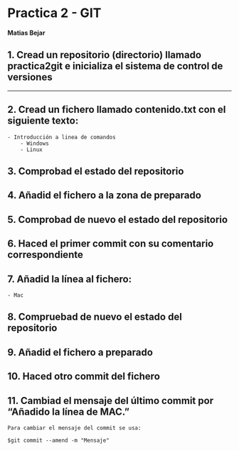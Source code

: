 # Practica 2 - GIT
**Matias Bejar**

## 1. Cread un repositorio (directorio) llamado practica2git e inicializa el sistema de control de versiones

---


## 2. Cread un fichero llamado contenido.txt con el siguiente texto:

```
- Introducción a linea de comandos
    - Windows
    - Linux
```
## 3. Comprobad el estado del repositorio
## 4. Añadid el fichero a la zona de preparado
## 5. Comprobad de nuevo el estado del repositorio
## 6. Haced el primer commit con su comentario correspondiente
## 7. Añadid la línea al fichero:

```
- Mac
``` 

## 8. Compruebad de nuevo el estado del repositorio
## 9. Añadid el fichero a preparado
## 10. Haced otro commit del fichero
## 11. Cambiad el mensaje del último commit por “Añadido la línea de MAC.”
```
Para cambiar el mensaje del commit se usa:

$git commit --amend -m "Mensaje"
```
